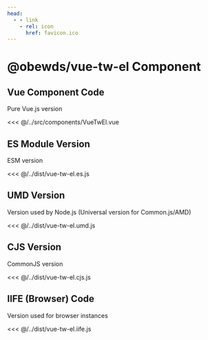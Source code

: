 ```yaml
---
head:
  - - link
    - rel: icon
      href: favicon.ico
---
```





# @obewds/vue-tw-el Component




## Vue Component Code

Pure Vue.js version

<<< @/../src/components/VueTwEl.vue




## ES Module Version

ESM version

<<< @/../dist/vue-tw-el.es.js




## UMD Version

Version used by Node.js (Universal version for Common.js/AMD)

<<< @/../dist/vue-tw-el.umd.js




## CJS Version

CommonJS version

<<< @/../dist/vue-tw-el.cjs.js




## IIFE (Browser) Code

Version used for browser instances

<<< @/../dist/vue-tw-el.iife.js

